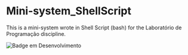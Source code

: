 # Mini-system_ShellScript
This is a mini-system wrote in Shell Script (bash) for the Laboratório de Programação discipline.

![Badge em Desenvolvimento](http://img.shields.io/static/v1?label=STATUS&message=EM%20DESENVOLVIMENTO&color=GREEN&style=for-the-badge)
